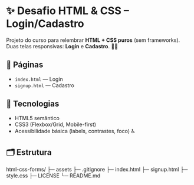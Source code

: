 # ✨ Desafio HTML & CSS – Login/Cadastro

Projeto do curso para relembrar **HTML + CSS puros** (sem frameworks). Duas telas responsivas: **Login** e **Cadastro**. 🎨📱

## 🧩 Páginas

- `index.html` — Login
- `signup.html` — Cadastro

## 🧱 Tecnologias

- HTML5 semântico
- CSS3 (Flexbox/Grid, Mobile-first)
- Acessibilidade básica (labels, contrastes, foco) ♿

## 🗂️ Estrutura

html-css-forms/
├─ assets
├─ .gitignore
├─ index.html
├─ signup.html
├─ style.css
├─ LICENSE
└─ README.md
 
